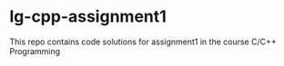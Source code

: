 # lg-cpp-assignment1
This repo contains code solutions for assignment1 in the course C/C++ Programming
